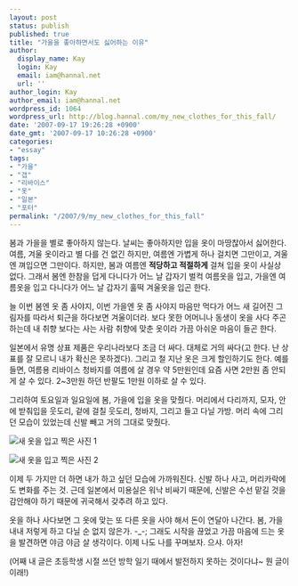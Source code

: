 ```yaml
---
layout: post
status: publish
published: true
title: "가을을 좋아하면서도 싫어하는 이유"
author:
  display_name: Kay
  login: Kay
  email: iam@hannal.net
  url: ''
author_login: Kay
author_email: iam@hannal.net
wordpress_id: 1064
wordpress_url: http://blog.hannal.com/my_new_clothes_for_this_fall/
date: '2007-09-17 19:26:28 +0900'
date_gmt: '2007-09-17 10:26:28 +0900'
categories:
- "essay"
tags:
- "가을"
- "갭"
- "리바이스"
- "옷"
- "일본"
- "포터"
permalink: "/2007/9/my_new_clothes_for_this_fall"
---
```

<p>봄과 가을을 별로 좋아하지 않는다. 날씨는 좋아하지만 입을 옷이 마땅찮아서 싫어한다. 여름, 겨울 옷이라고 별 다를 건 없긴 하지만, 여름엔 가볍게 하나 걸치면 그만이고, 겨울엔 껴입으면 그만이다. 하지만, 봄과 여름엔 <strong>적당하고 적절하게</strong> 걸쳐 입을 옷이 사실상 없다. 그래서 봄엔 한참을 덥게 다니다가 어느 날 갑자기 벌컥 여름옷을 입고, 가을엔 여름옷을 입고 다니다가 어느 날 갑자기 훌떡 겨울옷을 입곤 한다.</p>
<p>늘 이번 봄엔 옷 좀 사야지, 이번 가을엔 옷 좀 사야지 마음만 먹다가 어느 새 길어진 그림자를 따라서 퇴근을 하다보면 겨울이더라. 보다 못한 어머니나 동생이 옷을 사다 주곤 하는데 내 취향 보다는 사는 사람 취향에 맞춘 옷이라 가끔 아쉬운 마음이 들곤 한다.</p>
<p>일본에서 유명 상표 제품은 우리나라보다 조금 더 싸다. 대체로 거의 싸다(고 한다. 난 상표를 잘 모르니 내가 확신은 못하겠다). 그리고 철 지난 옷은 크게 할인하기도 한다. 예를 들면, 여름용 리바이스 청바지를 여름에 살 경우 약 5만원인데 요즘 사면 2만원 좀 안되게 살 수 있다. 2~3만원 하던 반팔도 1만원 이하로 살 수 있다.</p>
<p>그리하여 토요일과 일요일에 봄, 가을에 입을 옷을 맞췄다. 머리에서 다리까지, 모자, 안에 받춰입을 웃도리, 겉에 걸칠 웃도리, 청바지, 그리고 들고 다닐 가방. 머리 속에 그리던 모습이 있었는데 신발 빼고 거의 그대로 맞췄다.</p>
<p class="centerphoto"><img src="http://blog.hannal.com/assets/uploads/2007/09/new_clothes_21.jpg" alt="새 옷을 입고 찍은 사진 1" /></p>
<p class="centerphoto"><img src="http://blog.hannal.com/assets/uploads/2007/09/new_clothes_11.jpg" alt="새 옷을 입고 찍은 사진 2" /></p>
<p>이제 두 가지만 더 하면 내가 하고 싶던 모습에 가까워진다. 신발 하나 사고, 머리카락에도 변화를 주는 것. 근데 일본에서 미용실은 워낙 비싸기 때문에, 신발은 수선 맡길 것을 감안해야 하기 때문에 귀국해서 갖추려 하고 있다.</p>
<p>옷을 하나 사다보면 그 옷에 맞는 또 다른 옷을 사야 해서 돈이 연달아 나간다. 봄, 가을 내내 저렇게 하고 다닐 순 없지 않은가. -_-; 그래도 시작을 끊었고 가끔 마음에 드는 옷을 발견하면 야금 야금 살 생각이다. 이제 나도 나를 꾸며보자. 으샤. 아자!</p>
<p>(어째 내 글은 초등학생 시절 쓰던 방학 일기 때에서 발전하지 못하는 것이다냐~ 뭔 글이 이래!)</p>
